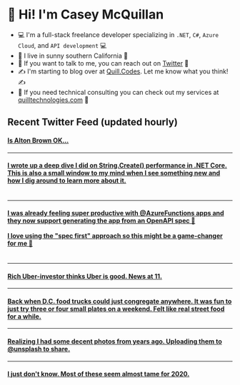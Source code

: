 # 👋 Hi! I'm Casey McQuillan

- 💻 I'm a full-stack freelance developer specializing in `.NET`, `C#`, `Azure Cloud`, and `API development` 💻
- 🌴 I live in sunny southern California 🌴
- 📲 If you want to talk to me, you can reach out on [Twitter](https://twitter.com/QuillCodes) 📲
- ✍ I'm starting to blog over at [Quill.Codes](https://quill.codes/). Let me know what you think! ✍
- 🦾 If you need technical consulting you can check out my services at [quilltechnologies.com](https://quilltechnologies.com/) 🦿


## Recent Twitter Feed (updated hourly)

<!-- BEGIN TWEETS -->
#### [Is Alton Brown OK...](https://twitter.com/QuillCodes/status/1323465667857674241)

---


#### [I wrote up a deep dive I did on String.Create() performance in .NET Core. This is also a small window to my mind when I see something new and how I dig around to learn more about it.<br /><br />](https://twitter.com/QuillCodes/status/1321852944816332800)

---


#### [I was already feeling super productive with @AzureFunctions  apps and they now support generating the app from an OpenAPI spec 🤯<br /><br />I love using the "spec first" approach so this might be a game-changer for me 💯<br /><br />](https://twitter.com/QuillCodes/status/1321494116228685824)

---


#### [Rich Uber-investor thinks Uber is good. News at 11.](https://twitter.com/QuillCodes/status/1320457645652754432)

---


#### [Back when D.C. food trucks could just congregate anywhere. It was fun to just try three or four small plates on a weekend. Felt like real street food for a while.<br />](https://twitter.com/QuillCodes/status/1320444007663583232)

---


#### [Realizing I had some decent photos from years ago. Uploading them to @unsplash to share.  ](https://twitter.com/QuillCodes/status/1320439613022892033)

---


#### [I just don't know. Most of these seem almost tame for 2020.](https://twitter.com/QuillCodes/status/1319690542914039810)
<!-- END TWEETS -->

<!--
**cmcquillan/cmcquillan** is a ✨ _special_ ✨ repository because its `README.md` (this file) appears on your GitHub profile.

Here are some ideas to get you started:

- 🔭 I’m currently working on ...
- 🌱 I’m currently learning ...
- 👯 I’m looking to collaborate on ...
- 🤔 I’m looking for help with ...
- 💬 Ask me about ...
- 📫 How to reach me: ...
- 😄 Pronouns: ...
- ⚡ Fun fact: ...
-->
